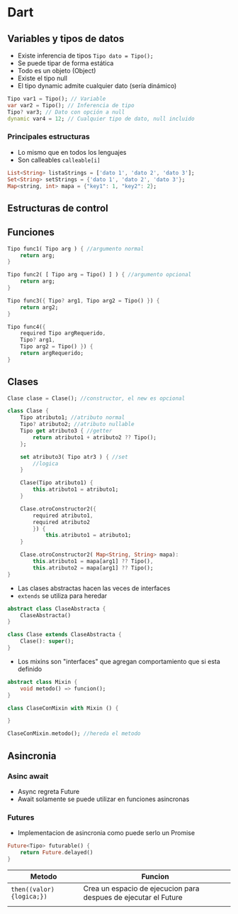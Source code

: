 # Dart

## Variables y tipos de datos

- Existe inferencia de tipos `Tipo dato = Tipo();`
- Se puede tipar de forma estática
- Todo es un objeto (Object)
- Existe el tipo null
- El tipo dynamic admite cualquier dato (sería dinámico)

```dart
Tipo var1 = Tipo(); // Variable
var var2 = Tipo(); // Inferencia de tipo
Tipo? var3; // Dato con opción a null
dynamic var4 = 12; // Cualquier tipo de dato, null incluido
```

### Principales estructuras

- Lo mismo que en todos los lenguajes
- Son calleables `calleable[i]`

```dart
List<String> listaStrings = ['dato 1', 'dato 2', 'dato 3'];
Set<String> setStrings = {'dato 1', 'dato 2', 'dato 3'};
Map<string, int> mapa = {"key1": 1, "key2": 2};
```

## Estructuras de control

## Funciones

```dart
Tipo func1( Tipo arg ) { //argumento normal
    return arg;
}

Tipo func2( [ Tipo arg = Tipo() ] ) { //argumento opcional
    return arg;
}

Tipo func3({ Tipo? arg1, Tipo arg2 = Tipo() }) {
    return arg2;
}

Tipo func4({
    required Tipo argRequerido,
    Tipo? arg1, 
    Tipo arg2 = Tipo() }) {
    return argRequerido;
}
```

## Clases

```dart
Clase clase = Clase(); //constructor, el new es opcional

class Clase {
    Tipo atributo1; //atributo normal
    Tipo? atributo2; //atributo nullable
    Tipo get atributo3 { //getter
        return atributo1 + atributo2 ?? Tipo();
    };

    set atributo3( Tipo atr3 ) { //set
        //logica
    }

    Clase(Tipo atributo1) {
        this.atributo1 = atributo1;
    }

    Clase.otroConstructor2({
        required atributo1, 
        required atributo2
        }) {
            this.atributo1 = atributo1;
    }

    Clase.otroConstructor2( Map<String, String> mapa):
        this.atributo1 = mapa[arg1] ?? Tipo(),
        this.atributo2 = mapa[arg1] ?? Tipo();
}
```

- Las clases abstractas hacen las veces de interfaces
- `extends` se utiliza para heredar

```dart
abstract class ClaseAbstracta {
    ClaseAbstracta()
}

class Clase extends ClaseAbstracta {
    Clase(): super();
}
```

- Los mixins son "interfaces" que agregan comportamiento que si esta definido

```dart
abstract class Mixin {
    void metodo() => funcion();
}

class ClaseConMixin with Mixin () {

}

ClaseConMixin.metodo(); //hereda el metodo
```

## Asincronia

### Asinc await

- Async regreta Future
- Await solamente se puede utilizar en funciones asincronas

### Futures

- Implementacion de asincronia como puede serlo un Promise

```dart
Future<Tipo> futurable() {
    return Future.delayed()
}
```

|Metodo|Funcion|
|---|---|
|`then((valor){logica;})`|Crea un espacio de ejecucion para despues de ejecutar el Future|
|||
